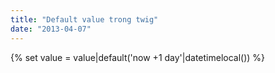 ```yaml
---
title: "Default value trong twig"
date: "2013-04-07"
---
```


{% set value = value|default('now +1 day'|datetimelocal()) %}
